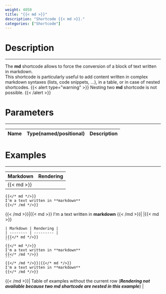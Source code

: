 ```yaml
---
weight: 4050
title: "{{< md >}}"
description: "Shortcode {{< md >}}."
categories: ["Shortcode"]
---
```


# Description
---

The **md** shortcode allows to force the conversion of a block of text written in markdown.  
This shortcode is particularly useful to add content written in complex markdown syntaxes (lists, code snippets, ...), in a table, or in case of nested shortcodes.
{{< alert type="warning" >}}
Nesting two **md** shortcode is not possible.
{{< /alert >}}

# Parameters
---

| Name | Type(named/positional) | Description |
| ---- | ---------------------- | ----------- |

# Examples
---

| Markdown | Rendering |
| -------- | --------- |
|{{< md >}}
```
{{</* md */>}}
I'm a text written in **markdown**
{{</* /md */>}}
```
{{< /md >}}|{{< md >}}
I'm a text written in **markdown**
{{< /md >}}|
|{{< md >}}
~~~
| Markdown | Rendering |
| -------- | --------- |
|{{</* md */>}}
```
{{</* md */>}}
I'm a text written in **markdown**
{{</* /md */>}}
```
{{</* /md */>}}|{{</* md */>}}
I'm a text written in **markdown**
{{</* /md */>}}
~~~
{{< /md >}}| Table of examples without the current row (***Rendering not available because two md shortcode are nested in this example***) |
